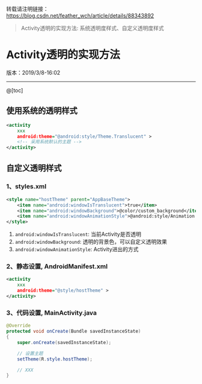 
转载请注明链接：https://blog.csdn.net/feather_wch/article/details/88343892

> Activity透明的实现方法: 系统透明度样式、自定义透明度样式

# Activity透明的实现方法

版本：2019/3/8-16:02

---

@[toc]
## 使用系统的透明样式

```xml
<activity
    xxx
    android:theme="@android:style/Theme.Translucent" >
    <!-- 采用系统默认的主题 -->
</activity>
```

## 自定义透明样式

### 1、styles.xml

```xml
<style name="hostTheme" parent="AppBaseTheme">
    <item name="android:windowIsTranslucent">true</item>
    <item name="android:windowBackground">@color/custom_background</item>
    <item name="android:windowAnimationStyle">@android:style/Animation.Translucent</item>
</style>
```
1. `android:windowIsTranslucent`: 当前Activity是否透明
1. `android:windowBackground`: 透明的背景色，可以自定义透明效果
1. `android:windowAnimationStyle`: Activity进出的方式

### 2、静态设置, AndroidManifest.xml


```xml
<activity
    xxx
    android:theme="@style/hostTheme" >
</activity>
```

### 3、代码设置, MainActivity.java

```java
@Override
protected void onCreate(Bundle savedInstanceState)
{
    super.onCreate(savedInstanceState);

    // 设置主题
    setTheme(R.style.hostTheme);

    // XXX
}
```
